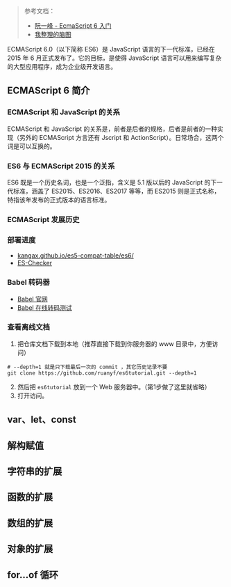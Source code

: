 > 参考文档：
>
> - [阮一峰 - EcmaScript 6 入门](http://es6.ruanyifeng.com/)
> - [我整理的脑图](http://naotu.baidu.com/file/9ced580d41152b51b83ebdfe1b2d0589?token=9ea2ceb492baa97d)

ECMAScript 6.0（以下简称 ES6）是 JavaScript 语言的下一代标准，已经在 2015 年 6 月正式发布了。它的目标，是使得 JavaScript 语言可以用来编写复杂的大型应用程序，成为企业级开发语言。

## ECMAScript 6 简介

### ECMAScript 和 JavaScript 的关系

ECMAScript 和 JavaScript 的关系是，前者是后者的规格，后者是前者的一种实现（另外的 ECMAScript 方言还有 Jscript 和 ActionScript）。日常场合，这两个词是可以互换的。

### ES6 与 ECMAScript 2015 的关系

ES6 既是一个历史名词，也是一个泛指，含义是 5.1 版以后的 JavaScript 的下一代标准，涵盖了 ES2015、ES2016、ES2017 等等，而 ES2015 则是正式名称，特指该年发布的正式版本的语言标准。

### ECMAScript 发展历史

### 部署进度

- [kangax.github.io/es5-compat-table/es6/](https://kangax.github.io/es5-compat-table/es6/)
- [ES-Checker](https://github.com/ruanyf/es-checker)

### Babel 转码器

- [Babel 官网](https://babeljs.io/)
- [Babel 在线转码测试](https://babeljs.io/repl/)

### 查看离线文档

1. 把仓库文档下载到本地（推荐直接下载到你服务器的 www 目录中，方便访问）

```shell
# --depth=1 就是只下载最后一次的 commit ，其它历史记录不要
git clone https://github.com/ruanyf/es6tutorial.git --depth=1
```

2. 然后把 `es6tutorial` 放到一个 Web 服务器中。（第1步做了这里就省略）
3. 打开访问。

## var、let、const

## 解构赋值

## 字符串的扩展

## 函数的扩展

## 数组的扩展

## 对象的扩展

## for...of 循环

